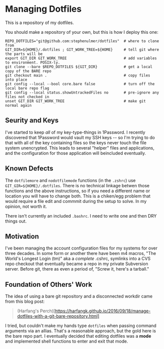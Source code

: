 # Managing Dotfiles

This is a repository of my dotfiles.

You should make a repository of your own, but this is how I deploy this one:

    REPO_DOTFILES="git@github.com:stephenulmer/dotfiles"  # where to clone from
    GIT_DIR=${HOME}/.dotfiles ; GIT_WORK_TREE=${HOME}     # tell git where the parts will be
    export GIT_DIR GIT_WORK_TREE                          # add variables to environment. POSIX-ly.
    git clone --bare $REPO_DOTFILES ${GIT_DIR}            # get a local copy of the BARE repo
    git checkout main .                                   # copy files into place
    git config --local --bool core.bare false             # turn off the local bare repo flag
    git config --local status.showUntrackedFiles no       # pre-ignore any files not checked in
    unset GIT_DIR GIT_WORK_TREE                           # make git normal again


## Seurity and Keys

I've started to keep *all* of my key-type-things in 1Password. I recently discovered that 1Password would vault my SSH keys -- so I'm trying to do that with all of the key containing files so the keys never touch the file system unencrypted. This leads to several "helper" files and applications, and the configuration for those application will beincluded eventually.


## Known Defects

The `dotfilemore` and `nodotfilemode` functions (in the `.zshrc`) use `GIT_GIR=${HOME}/.dotfiles`. There is no technical linkage betwen those functions and the above instructions, so if you need a different name or location you will have to change both. This is a chiken/egg problem that would require a file edit and commmit during the setup to solve. In my opinion, not worth it.

There isn't currently an included `.bashrc`. I need to write one and then DRY things out.


## Motivation

I've been managing the account configuration files for my systems for over three decades. In some form or another there have been m4 macros, "The World's Longest Login (tm)" aka a *complete* .cshrc, symlinks into a CVS repo checkout that eventually became a repo in my private Subversion server. Before git, there as even a period of, "Screw it, here's a tarball."


## Foundation of Others' Work

The idea of using a bare git repository and a disconnected workdir came from this blog post:

> (Harfang's Perch)[https://harfangk.github.io/2016/09/18/manage-dotfiles-with-a-git-bare-repository.html]

I tried, but couldn't make my hands type `dotfiles` when passing command arguments via an allias. That's a reasonable approach, but the gold here is the bare repo part. I eventually decided that editing dotfiles was a **mode** and implemented shell functions to enter and exit that mode.
